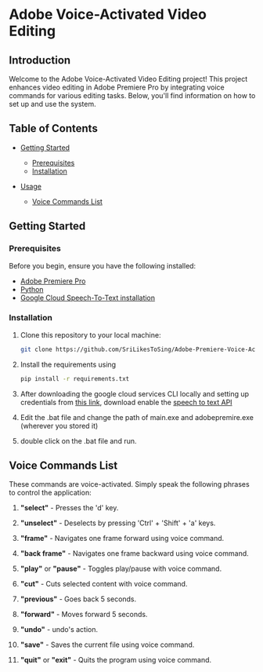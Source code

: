 # Adobe Voice-Activated Video Editing

## Introduction

Welcome to the Adobe Voice-Activated Video Editing project! This project enhances video editing in Adobe Premiere Pro by integrating voice commands for various editing tasks. Below, you'll find information on how to set up and use the system.

## Table of Contents

- [Getting Started](#getting-started)
  - [Prerequisites](#prerequisites)
  - [Installation](#installation)

- [Usage](#usage)
  - [Voice Commands List](#Voice-Commands-List)

## Getting Started

### Prerequisites

Before you begin, ensure you have the following installed:

- [Adobe Premiere Pro](https://www.adobe.com/products/premiere.html)
- [Python](https://www.python.org/downloads/) 
- [Google Cloud Speech-To-Text installation](https://cloud.google.com/speech-to-text/docs/speech-to-text-client-libraries#client-libraries-install-python) 

### Installation

1. Clone this repository to your local machine:

   ```bash
   git clone https://github.com/SriLikesToSing/Adobe-Premiere-Voice-Activated-Video-Editing-

2. Install the requirements using
   ```bash
   pip install -r requirements.txt

3. After downloading the google cloud services CLI locally and setting up credentials from [this link](https://cloud.google.com/docs/authentication/provide-credentials-adc), download enable the [speech to text API](https://console.cloud.google.com/marketplace/product/google/speech.googleapis.com?q=search&referrer=search)

4.  Edit the .bat file and change the path of main.exe and adobepremire.exe (wherever you stored it)

5.  double click on the .bat file and run.

## Voice Commands List

These commands are voice-activated. Simply speak the following phrases to control the application:

1. **"select"** - Presses the 'd' key.

2. **"unselect"** - Deselects by pressing 'Ctrl' + 'Shift' + 'a' keys.

3. **"frame"** - Navigates one frame forward using voice command.

4. **"back frame"** - Navigates one frame backward using voice command.

5. **"play"** or **"pause"** - Toggles play/pause with voice command.

6. **"cut"** - Cuts selected content with voice command.

7. **"previous"** - Goes back 5 seconds.

8. **"forward"** - Moves forward 5 seconds.

9. **"undo"** - undo's action.

10. **"save"** - Saves the current file using voice command.

11. **"quit"** or **"exit"** - Quits the program using voice command.


  
